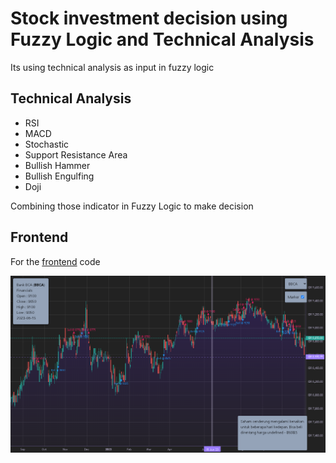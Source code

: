 # Stock investment decision using Fuzzy Logic and Technical Analysis

Its using technical analysis as input in fuzzy logic

## Technical Analysis
- RSI
- MACD
- Stochastic
- Support Resistance Area
- Bullish Hammer
- Bullish Engulfing
- Doji

Combining those indicator in Fuzzy Logic to make decision

## Frontend

For the [frontend](https://choosealicense.com/licenses/mit/](https://github.com/reymooy27/fuzzy-logic-saham-indonesia)https://github.com/reymooy27/fuzzy-logic-saham-indonesia) code

![alt text](./Screenshot/Screenshot%201.png)


